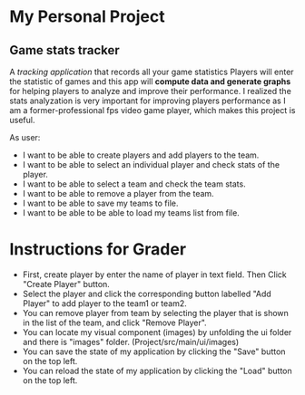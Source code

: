 # My Personal Project

## Game stats tracker

A *tracking application* that records all your game statistics
Players will enter the statistic of games and this app will 
**compute data and generate graphs** for helping players to
analyze and improve their performance.
I realized the stats analyzation is very important for improving players performance 
as I am a former-professional fps video game player, which makes this project is useful.

As user:
- I want to be able to create players and add players to the team.
- I want to be able to select an individual player and check stats of the player.
- I want to be able to select a team and check the team stats.
- I want to be able to remove a player from the team.
- I want to be able to save my teams to file.
- I want to be able to be able to load my teams list from file.

# Instructions for Grader

- First, create player by enter the name of player in text field. Then Click "Create Player" button.
- Select the player and click the corresponding button labelled "Add Player" to add player to the team1 or team2.
- You can remove player from team by selecting the player that is shown in the list of the team, and click "Remove Player".
- You can locate my visual component (images) by unfolding the ui folder and there is "images" folder. (Project/src/main/ui/images)
- You can save the state of my application by clicking the "Save" button on the top left.
- You can reload the state of my application by clicking the "Load" button on the top left.